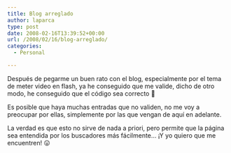 ```yaml
---
title: Blog arreglado
author: laparca
type: post
date: 2008-02-16T13:39:52+00:00
url: /2008/02/16/blog-arreglado/
categories:
  - Personal

---
```

Después de pegarme un buen rato con el blog, especialmente por el tema de meter video en flash, ya he conseguido que me valide, dicho de otro modo, he conseguido que el código sea correcto 🙂

Es posible que haya muchas entradas que no validen, no me voy a preocupar por ellas, simplemente por las que vengan de aquí en adelante.

La verdad es que esto no sirve de nada a priori, pero permite que la página sea entendida por los buscadores más fácilmente&#8230; ¡Y yo quiero que me encuentren! 😛